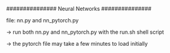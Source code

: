 ###############
Neural Networks
###############

file: nn.py and nn_pytorch.py

-> run both nn.py and nn_pytorch.py with the run.sh shell script

-> the pytorch file may take a few minutes to load initially

